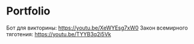 # Portfolio
Бот для викторины: https://youtu.be/XeWYEsg7xW0
Закон всемирного тяготения: https://youtu.be/TYYB3q2i5Vk
